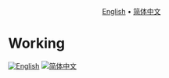 <p align="center">
  <a href="https://github.com/ChenMiaoi/GSoC-2025-Final-Report/blob/main/more-details/working/README.md">English</a> •
  <a href="https://github.com/ChenMiaoi/GSoC-2025-Final-Report/blob/main/more-details/working/README_zh.md">简体中文</a>
</p>

# Working

[![English](https://img.shields.io/badge/Language-English-blue)](https://github.com/ChenMiaoi/GSoC-2025-Final-Report/blob/main/more-details/working/README)
[![简体中文](https://img.shields.io/badge/语言-简体中文-red)](https://github.com/ChenMiaoi/GSoC-2025-Final-Report/blob/main/more-details/working/README_zh.md)
